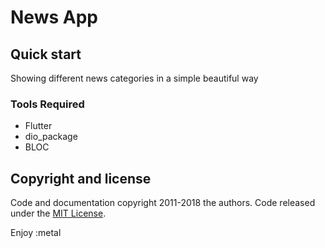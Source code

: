 # News App

## Quick start
Showing different news categories in a simple beautiful way
### Tools Required
- Flutter
- dio_package
- BLOC



## Copyright and license

Code and documentation copyright 2011-2018 the authors. Code released under the [MIT License](https://reponame/blob/master/LICENSE).

Enjoy :metal